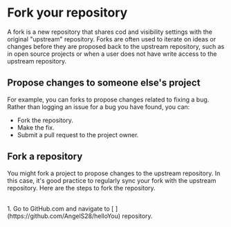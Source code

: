 # Fork your repository
A fork is a new repository that shares cod and visibility settings with the original "upstream" repository. Forks are often used to iterate on ideas or changes before they are proposed back to the upstream repository, such as in open source projects or when a user does not have write access to the upstream repository. 
<br />
## Propose changes to someone else's project
For example, you can forks to propose changes related to fixing a bug. Rather than logging an issue for a bug you have found, you can:
<br />
* Fork the repository.
* Make the fix.
* Submit a pull request to the project owner.

## Fork a repository
You might fork a project to propose changes to the upstream repository. In this case, it's good practice to regularly sync your fork with the upstream repository. Here are the steps to fork the repository. 

<br />
1. Go to GitHub.com and navigate to [ ](https://github.com/AngelS28/helloYou) repository.
